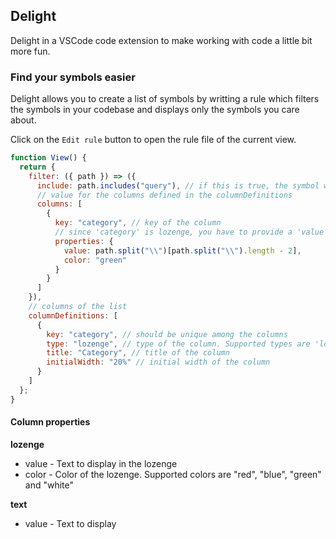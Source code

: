 ## Delight

Delight in a VSCode code extension to make working with code a little bit more fun.

### Find your symbols easier

Delight allows you to create a list of symbols by writting a rule which filters the symbols in your codebase and displays only the symbols you care about.

Click on the `Edit rule` button to open the rule file of the current view.

```javascript
function View() {
  return {
    filter: ({ path }) => ({
      include: path.includes("query"), // if this is true, the symbol will be included in the list
      // value for the columns defined in the columnDefinitions
      columns: [
        {
          key: "category", // key of the column
          // since 'category' is lozenge, you have to provide a 'value' and the 'color' of the lozenge
          properties: {
            value: path.split("\\")[path.split("\\").length - 2],
            color: "green"
          }
        }
      ]
    }),
    // columns of the list
    columnDefinitions: [
      {
        key: "category", // should be unique among the columns
        type: "lozenge", // type of the column. Supported types are 'lozenge'
        title: "Category", // title of the column
        initialWidth: "20%" // initial width of the column
      }
    ]
  };
}
```

#### Column properties

**lozenge**

- value - Text to display in the lozenge
- color - Color of the lozenge. Supported colors are "red", "blue", "green" and "white"

**text**

- value - Text to display
